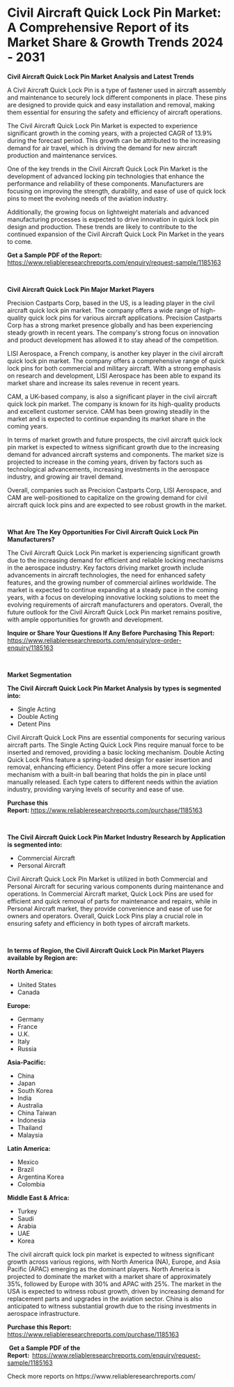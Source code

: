 <p><h1>Civil Aircraft Quick Lock Pin Market: A Comprehensive Report of its Market Share & Growth Trends 2024 - 2031</h1></p><p><strong>Civil Aircraft Quick Lock Pin Market Analysis and Latest Trends</strong></p>
<p><p>A Civil Aircraft Quick Lock Pin is a type of fastener used in aircraft assembly and maintenance to securely lock different components in place. These pins are designed to provide quick and easy installation and removal, making them essential for ensuring the safety and efficiency of aircraft operations.</p><p>The Civil Aircraft Quick Lock Pin Market is expected to experience significant growth in the coming years, with a projected CAGR of 13.9% during the forecast period. This growth can be attributed to the increasing demand for air travel, which is driving the demand for new aircraft production and maintenance services.</p><p>One of the key trends in the Civil Aircraft Quick Lock Pin Market is the development of advanced locking pin technologies that enhance the performance and reliability of these components. Manufacturers are focusing on improving the strength, durability, and ease of use of quick lock pins to meet the evolving needs of the aviation industry.</p><p>Additionally, the growing focus on lightweight materials and advanced manufacturing processes is expected to drive innovation in quick lock pin design and production. These trends are likely to contribute to the continued expansion of the Civil Aircraft Quick Lock Pin Market in the years to come.</p></p>
<p><strong>Get a Sample PDF of the Report:&nbsp;</strong> <a href="https://www.reliableresearchreports.com/enquiry/request-sample/1185163">https://www.reliableresearchreports.com/enquiry/request-sample/1185163</a></p>
<p>&nbsp;</p>
<p><strong>Civil Aircraft Quick Lock Pin Major Market Players</strong></p>
<p><p>Precision Castparts Corp, based in the US, is a leading player in the civil aircraft quick lock pin market. The company offers a wide range of high-quality quick lock pins for various aircraft applications. Precision Castparts Corp has a strong market presence globally and has been experiencing steady growth in recent years. The company's strong focus on innovation and product development has allowed it to stay ahead of the competition.</p><p>LISI Aerospace, a French company, is another key player in the civil aircraft quick lock pin market. The company offers a comprehensive range of quick lock pins for both commercial and military aircraft. With a strong emphasis on research and development, LISI Aerospace has been able to expand its market share and increase its sales revenue in recent years.</p><p>CAM, a UK-based company, is also a significant player in the civil aircraft quick lock pin market. The company is known for its high-quality products and excellent customer service. CAM has been growing steadily in the market and is expected to continue expanding its market share in the coming years.</p><p>In terms of market growth and future prospects, the civil aircraft quick lock pin market is expected to witness significant growth due to the increasing demand for advanced aircraft systems and components. The market size is projected to increase in the coming years, driven by factors such as technological advancements, increasing investments in the aerospace industry, and growing air travel demand.</p><p>Overall, companies such as Precision Castparts Corp, LISI Aerospace, and CAM are well-positioned to capitalize on the growing demand for civil aircraft quick lock pins and are expected to see robust growth in the market.</p></p>
<p>&nbsp;</p>
<p><strong>What Are The Key Opportunities For Civil Aircraft Quick Lock Pin Manufacturers?</strong></p>
<p><p>The Civil Aircraft Quick Lock Pin market is experiencing significant growth due to the increasing demand for efficient and reliable locking mechanisms in the aerospace industry. Key factors driving market growth include advancements in aircraft technologies, the need for enhanced safety features, and the growing number of commercial airlines worldwide. The market is expected to continue expanding at a steady pace in the coming years, with a focus on developing innovative locking solutions to meet the evolving requirements of aircraft manufacturers and operators. Overall, the future outlook for the Civil Aircraft Quick Lock Pin market remains positive, with ample opportunities for growth and development.</p></p>
<p><strong>Inquire or Share Your Questions If Any Before Purchasing This Report:</strong> <a href="https://www.reliableresearchreports.com/enquiry/pre-order-enquiry/1185163">https://www.reliableresearchreports.com/enquiry/pre-order-enquiry/1185163</a></p>
<p>&nbsp;</p>
<p><strong>Market Segmentation</strong></p>
<p><strong>The Civil Aircraft Quick Lock Pin Market Analysis by types is segmented into:</strong></p>
<p><ul><li>Single Acting</li><li>Double Acting</li><li>Detent Pins</li></ul></p>
<p><p>Civil Aircraft Quick Lock Pins are essential components for securing various aircraft parts. The Single Acting Quick Lock Pins require manual force to be inserted and removed, providing a basic locking mechanism. Double Acting Quick Lock Pins feature a spring-loaded design for easier insertion and removal, enhancing efficiency. Detent Pins offer a more secure locking mechanism with a built-in ball bearing that holds the pin in place until manually released. Each type caters to different needs within the aviation industry, providing varying levels of security and ease of use.</p></p>
<p><strong>Purchase this Report:&nbsp;</strong><a href="https://www.reliableresearchreports.com/purchase/1185163">https://www.reliableresearchreports.com/purchase/1185163</a></p>
<p>&nbsp;</p>
<p><strong>The Civil Aircraft Quick Lock Pin Market Industry Research by Application is segmented into:</strong></p>
<p><ul><li>Commercial Aircraft</li><li>Personal Aircraft</li></ul></p>
<p><p>Civil Aircraft Quick Lock Pin Market is utilized in both Commercial and Personal Aircraft for securing various components during maintenance and operations. In Commercial Aircraft market, Quick Lock Pins are used for efficient and quick removal of parts for maintenance and repairs, while in Personal Aircraft market, they provide convenience and ease of use for owners and operators. Overall, Quick Lock Pins play a crucial role in ensuring safety and efficiency in both types of aircraft markets.</p></p>
<p>&nbsp;</p>
<p><strong>In terms of Region, the Civil Aircraft Quick Lock Pin Market Players available by Region are:</strong></p>
<p>
    <p> <strong> North America: </strong>
        <ul>
            <li>United States</li>
            <li>Canada</li>
        </ul>
        </p> 
    <p> <strong> Europe: </strong>
        <ul>
            <li>Germany</li>
            <li>France</li>
            <li>U.K.</li>
            <li>Italy</li>
            <li>Russia</li>
        </ul>
        </p> 
    <p> <strong> Asia-Pacific: </strong>
        <ul>
            <li>China</li>
            <li>Japan</li>
            <li>South Korea</li>
            <li>India</li>
            <li>Australia</li>
            <li>China Taiwan</li>
            <li>Indonesia</li>
            <li>Thailand</li>
            <li>Malaysia</li>
        </ul>
        </p> 
    <p> <strong> Latin America: </strong>
        <ul>
            <li>Mexico</li>
            <li>Brazil</li>
            <li>Argentina Korea</li>
            <li>Colombia</li>
        </ul>
        </p> 
    <p> <strong> Middle East & Africa: </strong>
        <ul>
            <li>Turkey</li>
            <li>Saudi</li>
            <li>Arabia</li>
            <li>UAE</li>
            <li>Korea</li>
        </ul>
    </p>
    </p>
<p><p>The civil aircraft quick lock pin market is expected to witness significant growth across various regions, with North America (NA), Europe, and Asia Pacific (APAC) emerging as the dominant players. North America is projected to dominate the market with a market share of approximately 35%, followed by Europe with 30% and APAC with 25%. The market in the USA is expected to witness robust growth, driven by increasing demand for replacement parts and upgrades in the aviation sector. China is also anticipated to witness substantial growth due to the rising investments in aerospace infrastructure.</p></p>
<p><strong>Purchase this Report: </strong><a href="https://www.reliableresearchreports.com/purchase/1185163">https://www.reliableresearchreports.com/purchase/1185163</a></p>
<p>&nbsp;<strong>Get a Sample PDF of the Report:&nbsp;&nbsp;</strong><a href="https://www.reliableresearchreports.com/enquiry/request-sample/1185163">https://www.reliableresearchreports.com/enquiry/request-sample/1185163</a></p>
<p><strong></strong></p>
<p>Check more reports on https://www.reliableresearchreports.com/</p>
